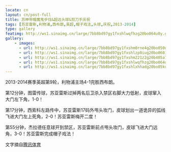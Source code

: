```yaml
---
locate: cn
layout: cn/post-full
title: 苏神带帽魔鬼步伐&超远头球&剪刀手庆祝
tags: [苏亚雷斯,利物浦,西布朗,英超,帽子戏法,头球,庆祝,2013-2014]
type: gallery
featimg: http://ws1.sinaimg.cn/large/7bb8bd97gy1fxshlwqfhzg20bo064u0y.gif
gallery:
    - images:
      - url: http://ws1.sinaimg.cn/large/7bb8bd97gy1fxshm0rne4g20bo050u0z.gif
      - url: http://ws1.sinaimg.cn/large/7bb8bd97gy1fxshlzp0iug20bo0601kz.gif
      - url: http://ws1.sinaimg.cn/large/7bb8bd97gy1fxshm221z2g20b405a7wk.gif
      - url: http://ws1.sinaimg.cn/large/7bb8bd97gy1fxshlwqfhzg20bo064u0y.gif
      - url: http://ws1.sinaimg.cn/large/7bb8bd97gy1fxshlxhhadg20bo05ku0z.gif
---
```


2013-2014赛季英超第9轮，利物浦主场4-1完胜西布朗。

第12分钟，图雷传球，苏亚雷斯过掉两名后卫杀入禁区右脚大力低射，皮球窜入大门左下角，1-0！

第17分钟，西索科左路传中，苏亚雷斯17码外甩头攻门，皮球划出一道诡异的弧线飞进大门左上死角，2-0！苏亚雷斯梅开二度！

第55分钟，杰拉德任意球开到禁区，苏亚雷斯前点甩头攻门，皮球飞进大门远角，3-0！苏亚雷斯完成帽子戏法！

文字摘自[腾讯体育](http://sports.qq.com/a/20131026/007230.htm)